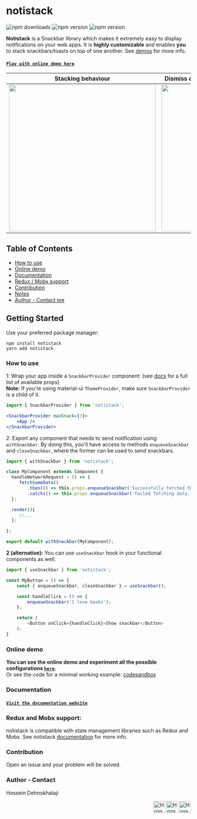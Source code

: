 # notistack
![npm downloads](https://img.shields.io/npm/dm/notistack.svg)
![npm version](https://img.shields.io/npm/v/notistack.svg?label=version)
![npm version](https://img.shields.io/npm/l/notistack.svg)


**Notistack** is a Snackbar library which makes it extremely easy to display notifications on your web apps. It is **highly customizable** and enables **you** to stack snackbars/toasts on top of one another. See [demos](https://iamhosseindhv.com/notistack/demos) for more info.


#### [`Play with online demo here`](https://iamhosseindhv.com/notistack/demos)

| Stacking behaviour | Dismiss oldest when reached maxSnack (3 here)|
| --- | --- |
| <img width="400" src="https://i.imgur.com/MtijvAK.gif"/>    | <img width="400" src="https://i.imgur.com/urX47Wn.gif"/>|


Table of Contents
--
- [How to use](#how-to-use)
- [Online demo](#online-demo)
- [Documentation](#documentation)
- [Redux / Mobx support](#redux-and-mobx-support)
- [Contribution](#contribution)
- [Notes](#notes)
- [Author - Contact me](#author---contact)


## Getting Started
Use your preferred package manager:
```
npm install notistack
yarn add notistack
```

### How to use

1: Wrap your app inside a `SnackbarProvider` component: (see [docs](https://iamhosseindhv.com/notistack/api) for a full list of available props)
<br />
**Note:** If you're using material-ui `ThemeProvider`, make sure `SnackbarProvider` is a child of it.
```jsx
import { SnackbarProvider } from 'notistack';

<SnackbarProvider maxSnack={3}>
    <App />
</SnackbarProvider>

```


2: Export any component that needs to send notification using `withSnackbar`. By doing this, you'll have access to methods `enqueueSnackbar` and `closeSnackbar`, where the former can be used to send snackbars.

```javascript
import { withSnackbar } from 'notistack';

class MyComponent extends Component {
  handleNetworkRequest = () => {
     fetchSomeData()
        .then(() => this.props.enqueueSnackbar('Successfully fetched the data.'))
        .catch(() => this.props.enqueueSnackbar('Failed fetching data.'));
  };

  render(){
     //...
  };

};

export default withSnackbar(MyComponent);
```

**2 (alternative):** You can use `useSnackbar` hook in your functional components as well.

```javascript
import { useSnackbar } from 'notistack';

const MyButton = () => {
    const { enqueueSnackbar, closeSnackbar } = useSnackbar();

    const handleClick = () => {
        enqueueSnackbar('I love hooks');
    };

    return (
        <Button onClick={handleClick}>Show snackbar</Button>
    );
}
```

### Online demo
**You can see the online demo and experiment all the possible configurations [`here`](https://iamhosseindhv.com/notistack/demos).**</br>
Or see the code for a minimal working example: [codesandbox](https://codesandbox.io/s/github/iamhosseindhv/notistack/tree/master/examples/simple-example??hidenavigation=1&module=%2FApp.js) </br>


### Documentation
#### [`Visit the documentation website`](https://iamhosseindhv.com/notistack/api)


### Redux and Mobx support:
notistack is compatible with state management libraries such as Redux and Mobx. See notistack [documentation](https://iamhosseindhv.com/notistack/demos#redux-/-mobx-example) for more info.

### Contribution
Open an issue and your problem will be solved.


### Author - Contact
Hossein Dehnokhalaji

<a href="https://www.instagram.com/iamhosseindhv"><img src="https://github.com/iamhosseindhv/Rentaly/blob/master/Gifs/instagram.png" alt="Hossein Dehnokhalaji Instagram profile" align="right" width="32" height="32"/></a>
<a href="https://www.linkedin.com/in/iamhosseindhv"><img src="https://github.com/iamhosseindhv/Rentaly/blob/master/Gifs/linkedin.png" alt="Hossein Dehnokhalaji Linkedin profile" align="right" width="32" height="32"/></a>
<a href="mailto:hossein.dehnavi98@yahoo.com"><img src="https://github.com/iamhosseindhv/Rentaly/blob/master/Gifs/contact.png" alt="Hossein Dehnokhalaji email address" align="right" width="32" height="32"/></a>
